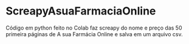 # ScreapyAsuaFarmaciaOnline
Código em python feito no Colab faz screapy do nome e preço das 50 primeira páginas de A sua Farmácia Online e salva em um arquivo csv.

